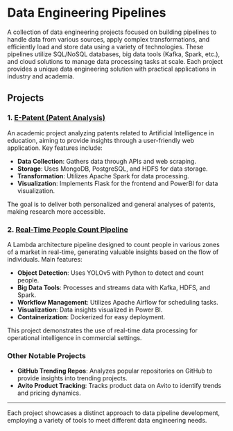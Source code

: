 # Data Engineering Pipelines

A collection of data engineering projects focused on building pipelines to handle data from various sources, apply complex transformations, and efficiently load and store data using a variety of technologies. These pipelines utilize SQL/NoSQL databases, big data tools (Kafka, Spark, etc.), and cloud solutions to manage data processing tasks at scale. Each project provides a unique data engineering solution with practical applications in industry and academia.

## Projects

### 1. [E-Patent (Patent Analysis)](https://github.com/hamzaae/Big-Data-Project-Patent-Analysis)
An academic project analyzing patents related to Artificial Intelligence in education, aiming to provide insights through a user-friendly web application. Key features include:

- **Data Collection**: Gathers data through APIs and web scraping.
- **Storage**: Uses MongoDB, PostgreSQL, and HDFS for data storage.
- **Transformation**: Utilizes Apache Spark for data processing.
- **Visualization**: Implements Flask for the frontend and PowerBI for data visualization.

The goal is to deliver both personalized and general analyses of patents, making research more accessible.

### 2. [Real-Time People Count Pipeline](https://github.com/hamzaae/Real_Time_People_Monitor)
A Lambda architecture pipeline designed to count people in various zones of a market in real-time, generating valuable insights based on the flow of individuals. Main features:

- **Object Detection**: Uses YOLOv5 with Python to detect and count people.
- **Big Data Tools**: Processes and streams data with Kafka, HDFS, and Spark.
- **Workflow Management**: Utilizes Apache Airflow for scheduling tasks.
- **Visualization**: Data insights visualized in Power BI.
- **Containerization**: Dockerized for easy deployment.

This project demonstrates the use of real-time data processing for operational intelligence in commercial settings.

### Other Notable Projects

- **GitHub Trending Repos**: Analyzes popular repositories on GitHub to provide insights into trending projects.
- **Avito Product Tracking**: Tracks product data on Avito to identify trends and pricing dynamics.

---

Each project showcases a distinct approach to data pipeline development, employing a variety of tools to meet different data engineering needs.
